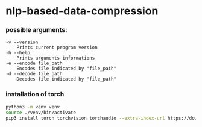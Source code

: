 # nlp-based-data-compression

### possible arguments:
```
-v --version
    Prints current program version
-h --help
    Prints arguments informations
-e --encode file_path
    Encodes file indicated by "file_path"
-d --decode file_path
    Decodes file indicated by "file_path"
```

### installation of torch
```bash
python3 -m venv venv
source ./venv/bin/activate
pip3 install torch torchvision torchaudio --extra-index-url https://download.pytorch.org/whl/cpu
```